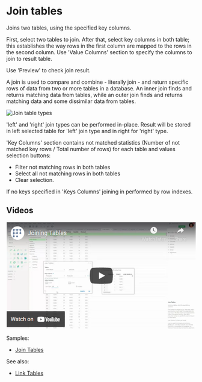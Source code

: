 <!-- TITLE: Join tables -->
<!-- SUBTITLE: -->

# Join tables

Joins two tables, using the specified key columns.

First, select two tables to join. After that, select key columns in both table; this establishes the way rows in the
first column are mapped to the rows in the second column. Use 'Value Columns' section to specify the columns to join to
result table.

Use 'Preview' to check join result.

A join is used to compare and combine - literally join - and return specific rows of data from two or more tables in a
database. An inner join finds and returns matching data from tables, while an outer join finds and returns matching data
and some dissimilar data from tables.

![Join table types](../uploads/dialogs/join-tables-types.png "Join table types")

'left' and 'right' join types can be performed in-place. Result will be stored in left selected table for
'left' join type and in right for 'right' type.

'Key Columns' section contains not matched statistics (Number of not matched key rows / Total number of rows)
for each table and values selection buttons:

* Filter not matching rows in both tables
* Select all not matching rows in both tables
* Clear selection.

If no keys specified in 'Keys Columns' joining in performed by row indexes.

## Videos

[![Join Tables](../uploads/youtube/join_tables.png "Open on Youtube")](https://www.youtube.com/watch?v=dlbK2Zo-eng)

Samples:

* [Join Tables](https://public.datagrok.ai/js/samples/data-frame/join-link/join-tables)

See also:

* [Link Tables](../explore/link-tables.md)
